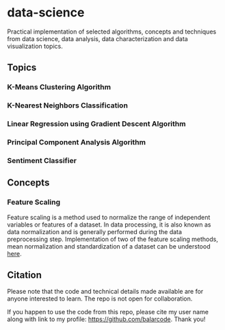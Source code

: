 # data-science

Practical implementation of selected algorithms, concepts and techniques from data science, data analysis, data characterization and data visualization topics.

## Topics

### K-Means Clustering Algorithm

### K-Nearest Neighbors Classification

### Linear Regression using Gradient Descent Algorithm

### Principal Component Analysis Algorithm

### Sentiment Classifier

## Concepts

### Feature Scaling

Feature scaling is a method used to normalize the range of independent variables or features of a dataset. In data processing, it is also known as data normalization and is generally performed during the data preprocessing step. Implementation of two of the feature scaling methods, mean normalization and standardization of a dataset can be understood [here](https://github.com/balarcode/subjects/tree/main/random_process#readme).

## Citation

Please note that the code and technical details made available are for anyone interested to learn. The repo is not open for collaboration.

If you happen to use the code from this repo, please cite my user name along with link to my profile: https://github.com/balarcode. Thank you!
